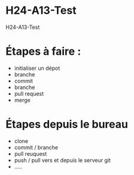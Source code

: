 # H24-A13-Test
H24-A13-Test


# Étapes à faire :
- initialiser un dépot
- branche
- commit
- branche
- pull request
- merge

# Étapes depuis le bureau
- clone
- commit / branche
- pull reuquest
- push / pull vers et depuis le serveur git
- .....
